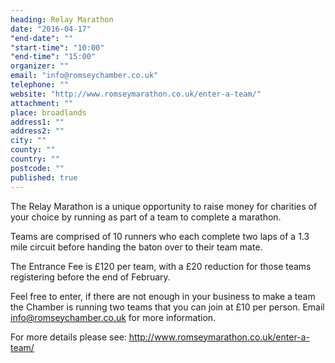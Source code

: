 ```yaml
---
heading: Relay Marathon
date: "2016-04-17"
"end-date": ""
"start-time": "10:00"
"end-time": "15:00"
organizer: ""
email: "info@romseychamber.co.uk"
telephone: ""
website: "http://www.romseymarathon.co.uk/enter-a-team/"
attachment: ""
place: broadlands
address1: ""
address2: ""
city: ""
county: ""
country: ""
postcode: ""
published: true
---
```




The Relay Marathon is a unique opportunity to raise money for charities of your choice by running as part of a team to complete a marathon.

Teams are comprised of 10 runners who each complete two laps of a 1.3 mile circuit before handing the baton over to their team mate. 

The Entrance Fee is £120 per team, with a £20 reduction for those teams registering before the end of February.

Feel free to enter, if there are not enough in your business to make a team the Chamber is running two teams that you can join at £10 per person. Email info@romseychamber.co.uk for more information. 

For more details please see: 
http://www.romseymarathon.co.uk/enter-a-team/
